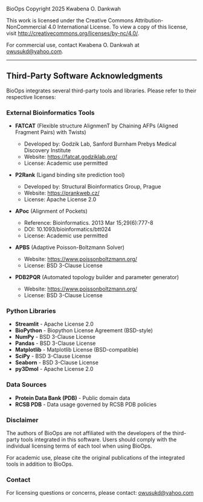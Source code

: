 BioOps
Copyright 2025 Kwabena O. Dankwah

This work is licensed under the Creative Commons Attribution-NonCommercial 4.0 International License.
To view a copy of this license, visit http://creativecommons.org/licenses/by-nc/4.0/.

For commercial use, contact Kwabena O. Dankwah at owusukd@yahoo.com.

---

## Third-Party Software Acknowledgments

BioOps integrates several third-party tools and libraries. Please refer to their respective licenses:

### External Bioinformatics Tools

- **FATCAT** (Flexible structure AlignmenT by Chaining AFPs (Aligned Fragment Pairs) with Twists)
  - Developed by: Godzik Lab, Sanford Burnham Prebys Medical Discovery Institute
  - Website: https://fatcat.godziklab.org/
  - License: Academic use permitted

- **P2Rank** (Ligand binding site prediction tool)
  - Developed by: Structural Bioinformatics Group, Prague
  - Website: https://prankweb.cz/
  - License: Apache License 2.0

- **APoc** (Alignment of Pockets)
  - Reference: Bioinformatics. 2013 Mar 15;29(6):777-8
  - DOI: 10.1093/bioinformatics/btt024
  - License: Academic use permitted

- **APBS** (Adaptive Poisson-Boltzmann Solver)
  - Website: https://www.poissonboltzmann.org/
  - License: BSD 3-Clause License

- **PDB2PQR** (Automated topology builder and parameter generator)
  - Website: https://www.poissonboltzmann.org/
  - License: BSD 3-Clause License

### Python Libraries

- **Streamlit** - Apache License 2.0
- **BioPython** - Biopython License Agreement (BSD-style)
- **NumPy** - BSD 3-Clause License
- **Pandas** - BSD 3-Clause License
- **Matplotlib** - Matplotlib License (BSD-compatible)
- **SciPy** - BSD 3-Clause License
- **Seaborn** - BSD 3-Clause License
- **py3Dmol** - Apache License 2.0

### Data Sources

- **Protein Data Bank (PDB)** - Public domain data
- **RCSB PDB** - Data usage governed by RCSB PDB policies

### Disclaimer

The authors of BioOps are not affiliated with the developers of the third-party tools integrated in this software. Users should comply with the individual licensing terms of each tool when using BioOps.

For academic use, please cite the original publications of the integrated tools in addition to BioOps.

### Contact

For licensing questions or concerns, please contact: owusukd@yahoo.com

